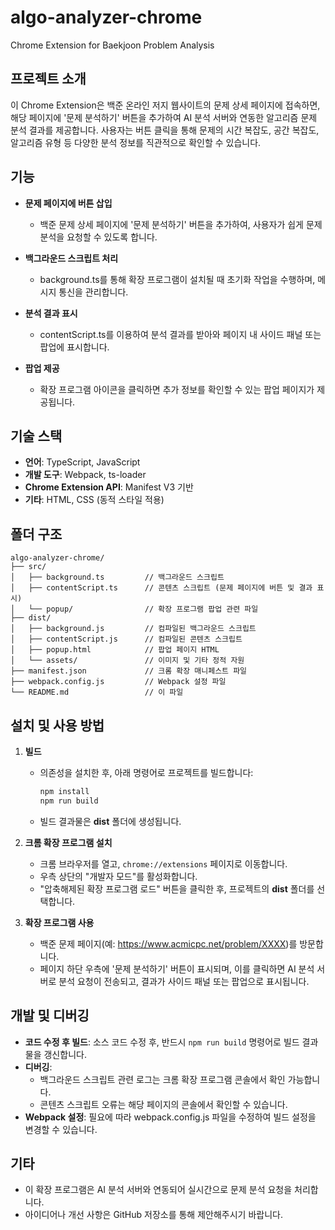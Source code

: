 # algo-analyzer-chrome

Chrome Extension for Baekjoon Problem Analysis

## 프로젝트 소개

이 Chrome Extension은 백준 온라인 저지 웹사이트의 문제 상세 페이지에 접속하면, 해당 페이지에 '문제 분석하기' 버튼을 추가하여 AI 분석 서버와 연동한 알고리즘 문제 분석 결과를 제공합니다. 사용자는 버튼 클릭을 통해 문제의 시간 복잡도, 공간 복잡도, 알고리즘 유형 등 다양한 분석 정보를 직관적으로 확인할 수 있습니다.

## 기능

- **문제 페이지에 버튼 삽입**
  - 백준 문제 상세 페이지에 '문제 분석하기' 버튼을 추가하여, 사용자가 쉽게 문제 분석을 요청할 수 있도록 합니다.

- **백그라운드 스크립트 처리**
  - background.ts를 통해 확장 프로그램이 설치될 때 초기화 작업을 수행하며, 메시지 통신을 관리합니다.

- **분석 결과 표시**
  - contentScript.ts를 이용하여 분석 결과를 받아와 페이지 내 사이드 패널 또는 팝업에 표시합니다.

- **팝업 제공**
  - 확장 프로그램 아이콘을 클릭하면 추가 정보를 확인할 수 있는 팝업 페이지가 제공됩니다.

## 기술 스택

- **언어**: TypeScript, JavaScript
- **개발 도구**: Webpack, ts-loader
- **Chrome Extension API**: Manifest V3 기반
- **기타**: HTML, CSS (동적 스타일 적용)

## 폴더 구조

```
algo-analyzer-chrome/
├── src/
│   ├── background.ts         // 백그라운드 스크립트
│   ├── contentScript.ts      // 콘텐츠 스크립트 (문제 페이지에 버튼 및 결과 표시)
│   └── popup/                // 확장 프로그램 팝업 관련 파일
├── dist/
│   ├── background.js         // 컴파일된 백그라운드 스크립트
│   ├── contentScript.js      // 컴파일된 콘텐츠 스크립트
│   ├── popup.html            // 팝업 페이지 HTML
│   └── assets/               // 이미지 및 기타 정적 자원
├── manifest.json             // 크롬 확장 매니페스트 파일
├── webpack.config.js         // Webpack 설정 파일
└── README.md                 // 이 파일
```

## 설치 및 사용 방법

1. **빌드**
   - 의존성을 설치한 후, 아래 명령어로 프로젝트를 빌드합니다:
     ```bash
     npm install
     npm run build
     ```
   - 빌드 결과물은 **dist** 폴더에 생성됩니다.

2. **크롬 확장 프로그램 설치**
   - 크롬 브라우저를 열고, `chrome://extensions` 페이지로 이동합니다.
   - 우측 상단의 "개발자 모드"를 활성화합니다.
   - "압축해제된 확장 프로그램 로드" 버튼을 클릭한 후, 프로젝트의 **dist** 폴더를 선택합니다.

3. **확장 프로그램 사용**
   - 백준 문제 페이지(예: https://www.acmicpc.net/problem/XXXX)를 방문합니다.
   - 페이지 하단 우측에 '문제 분석하기' 버튼이 표시되며, 이를 클릭하면 AI 분석 서버로 분석 요청이 전송되고, 결과가 사이드 패널 또는 팝업으로 표시됩니다.

## 개발 및 디버깅

- **코드 수정 후 빌드**: 소스 코드 수정 후, 반드시 `npm run build` 명령어로 빌드 결과물을 갱신합니다.
- **디버깅**:
  - 백그라운드 스크립트 관련 로그는 크롬 확장 프로그램 콘솔에서 확인 가능합니다.
  - 콘텐츠 스크립트 오류는 해당 페이지의 콘솔에서 확인할 수 있습니다.
- **Webpack 설정**: 필요에 따라 webpack.config.js 파일을 수정하여 빌드 설정을 변경할 수 있습니다.

## 기타

- 이 확장 프로그램은 AI 분석 서버와 연동되어 실시간으로 문제 분석 요청을 처리합니다.
- 아이디어나 개선 사항은 GitHub 저장소를 통해 제안해주시기 바랍니다.
